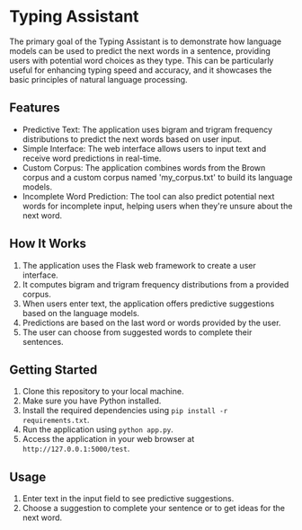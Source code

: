 # Typing Assistant



The primary goal of the Typing Assistant is to demonstrate how language models can be used to predict the next words in a sentence, providing users with potential word choices as they type. This can be particularly useful for enhancing typing speed and accuracy, and it showcases the basic principles of natural language processing.

Features
--------

-   Predictive Text: The application uses bigram and trigram frequency distributions to predict the next words based on user input.
-   Simple Interface: The web interface allows users to input text and receive word predictions in real-time.
-   Custom Corpus: The application combines words from the Brown corpus and a custom corpus named 'my_corpus.txt' to build its language models.
-   Incomplete Word Prediction: The tool can also predict potential next words for incomplete input, helping users when they're unsure about the next word.

How It Works
------------

1.  The application uses the Flask web framework to create a user interface.
2.  It computes bigram and trigram frequency distributions from a provided corpus.
3.  When users enter text, the application offers predictive suggestions based on the language models.
4.  Predictions are based on the last word or words provided by the user.
5.  The user can choose from suggested words to complete their sentences.

Getting Started
---------------

1.  Clone this repository to your local machine.
2.  Make sure you have Python installed.
3.  Install the required dependencies using `pip install -r requirements.txt`.
4.  Run the application using `python app.py`.
5.  Access the application in your web browser at `http://127.0.0.1:5000/test`.

Usage
-----

1.  Enter text in the input field to see predictive suggestions.
2.  Choose a suggestion to complete your sentence or to get ideas for the next word.
